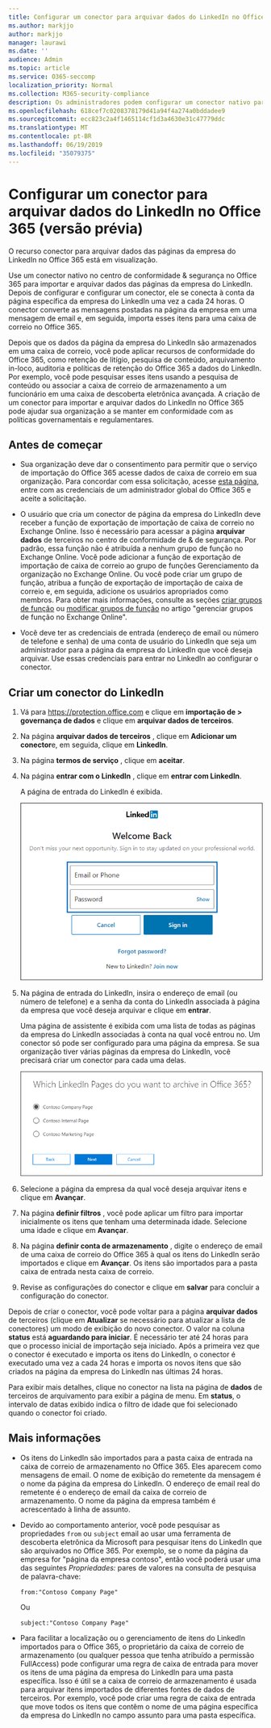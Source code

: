 ```yaml
---
title: Configurar um conector para arquivar dados do LinkedIn no Office 365 (versão prévia)
ms.author: markjjo
author: markjjo
manager: laurawi
ms.date: ''
audience: Admin
ms.topic: article
ms.service: O365-seccomp
localization_priority: Normal
ms.collection: M365-security-compliance
description: Os administradores podem configurar um conector nativo para importar dados de uma página da empresa do LinkedIn para o Office 365. Isso permite que você arquive dados de fontes de dados de terceiros no Office 365 para que possa usar recursos de conformidade, como retenção legal, pesquisa de conteúdo e políticas de retenção para gerenciar a conformidade dos dados de terceiros da sua organização.
ms.openlocfilehash: 618cef7c0208378179d41a94f4a274a0bddadee9
ms.sourcegitcommit: ecc823c2a4f1465114cf1d3a4630e31c47779ddc
ms.translationtype: MT
ms.contentlocale: pt-BR
ms.lasthandoff: 06/19/2019
ms.locfileid: "35079375"
---
```

# <a name="set-up-a-connector-to-archive-linkedin-data-in-office-365-preview"></a>Configurar um conector para arquivar dados do LinkedIn no Office 365 (versão prévia)

O recurso conector para arquivar dados das páginas da empresa do LinkedIn no Office 365 está em visualização.

Use um conector nativo no centro de conformidade & segurança no Office 365 para importar e arquivar dados das páginas da empresa do LinkedIn. Depois de configurar e configurar um conector, ele se conecta à conta da página específica da empresa do LinkedIn uma vez a cada 24 horas. O conector converte as mensagens postadas na página da empresa em uma mensagem de email e, em seguida, importa esses itens para uma caixa de correio no Office 365.

Depois que os dados da página da empresa do LinkedIn são armazenados em uma caixa de correio, você pode aplicar recursos de conformidade do Office 365, como retenção de litígio, pesquisa de conteúdo, arquivamento in-loco, auditoria e políticas de retenção do Office 365 a dados do LinkedIn. Por exemplo, você pode pesquisar esses itens usando a pesquisa de conteúdo ou associar a caixa de correio de armazenamento a um funcionário em uma caixa de descoberta eletrônica avançada. A criação de um conector para importar e arquivar dados do LinkedIn no Office 365 pode ajudar sua organização a se manter em conformidade com as políticas governamentais e regulamentares.

## <a name="before-you--begin"></a>Antes de começar

- Sua organização deve dar o consentimento para permitir que o serviço de importação do Office 365 acesse dados de caixa de correio em sua organização. Para concordar com essa solicitação, acesse [esta página](https://login.microsoftonline.com/common/oauth2/authorize?client_id=570d0bec-d001-4c4e-985e-3ab17fdc3073&response_type=code&redirect_uri=https://portal.azure.com/&nonce=1234&prompt=admin_consent), entre com as credenciais de um administrador global do Office 365 e aceite a solicitação.

- O usuário que cria um conector de página da empresa do LinkedIn deve receber a função de exportação de importação de caixa de correio no Exchange Online. Isso é necessário para acessar a página **arquivar dados** de terceiros no centro de conformidade de & de segurança. Por padrão, essa função não é atribuída a nenhum grupo de função no Exchange Online. Você pode adicionar a função de exportação de importação de caixa de correio ao grupo de funções Gerenciamento da organização no Exchange Online. Ou você pode criar um grupo de função, atribua a função de exportação de importação de caixa de correio e, em seguida, adicione os usuários apropriados como membros. Para obter mais informações, consulte as seções [criar grupos de função](https://docs.microsoft.com/Exchange/permissions-exo/role-groups#create-role-groups) ou [modificar grupos de função](https://docs.microsoft.com/Exchange/permissions-exo/role-groups#modify-role-groups) no artigo "gerenciar grupos de função no Exchange Online".

- Você deve ter as credenciais de entrada (endereço de email ou número de telefone e senha) de uma conta de usuário do LinkedIn que seja um administrador para a página da empresa do LinkedIn que você deseja arquivar. Use essas credenciais para entrar no LinkedIn ao configurar o conector.

## <a name="create-a-linkedin-connector"></a>Criar um conector do LinkedIn

1. Vá para <https://protection.office.com> e clique em **importação de \> governança de dados** e clique em **arquivar dados de terceiros**.

2. Na página **arquivar dados de terceiros** , clique em **Adicionar um conector**e, em seguida, clique em **LinkedIn**.

3. Na página **termos de serviço** , clique em **aceitar**.

4. Na página **entrar com o LinkedIn** , clique em **entrar com LinkedIn**.

   A página de entrada do LinkedIn é exibida.

   ![Página de entrada do LinkedIn](media/LinkedInSigninPage.png)

5. Na página de entrada do LinkedIn, insira o endereço de email (ou número de telefone) e a senha da conta do LinkedIn associada à página da empresa que você deseja arquivar e clique em **entrar**.

   Uma página de assistente é exibida com uma lista de todas as páginas da empresa do LinkedIn associadas à conta na qual você entrou no. Um conector só pode ser configurado para uma página da empresa. Se sua organização tiver várias páginas da empresa do LinkedIn, você precisará criar um conector para cada uma delas.

   ![Uma página com uma lista de páginas da empresa do LinkedIn é exibida](media/LinkedInSelectCompanyPage.png)

6. Selecione a página da empresa da qual você deseja arquivar itens e clique em **Avançar**.

7. Na página **definir filtros** , você pode aplicar um filtro para importar inicialmente os itens que tenham uma determinada idade. Selecione uma idade e clique em **Avançar**.

8. Na página **definir conta de armazenamento** , digite o endereço de email de uma caixa de correio do Office 365 à qual os itens do LinkedIn serão importados e clique em **Avançar**. Os itens são importados para a pasta caixa de entrada nesta caixa de correio.

9. Revise as configurações do conector e clique em **salvar** para concluir a configuração do conector.

Depois de criar o conector, você pode voltar para a página **arquivar dados** de terceiros (clique em **Atualizar** se necessário para atualizar a lista de conectores) um modo de exibição do novo conector. O valor na coluna **status** está **aguardando para iniciar**. É necessário ter até 24 horas para que o processo inicial de importação seja iniciado. Após a primeira vez que o conector é executado e importa os itens do LinkedIn, o conector é executado uma vez a cada 24 horas e importa os novos itens que são criados na página da empresa do LinkedIn nas últimas 24 horas.

Para exibir mais detalhes, clique no conector na lista na página de **dados** de terceiros de arquivamento para exibir a página de menu. Em **status**, o intervalo de datas exibido indica o filtro de idade que foi selecionado quando o conector foi criado. 

## <a name="more-information"></a>Mais informações

- Os itens do LinkedIn são importados para a pasta caixa de entrada na caixa de correio de armazenamento no Office 365. Eles aparecem como mensagens de email. O nome de exibição do remetente da mensagem é o nome da página da empresa do LinkedIn. O endereço de email real do remetente é o endereço de email da caixa de correio de armazenamento. O nome da página da empresa também é acrescentado à linha de assunto. 

- Devido ao comportamento anterior, você pode pesquisar as propriedades `from` ou `subject` email ao usar uma ferramenta de descoberta eletrônica da Microsoft para pesquisar itens do LinkedIn que são arquivados no Office 365. Por exemplo, se o nome da página da empresa for "página da empresa contoso", então você poderá usar uma das seguintes *Propriedades:* pares de valores na consulta de pesquisa de palavra-chave:
   
   ```
   from:"Contoso Company Page"
   ```

    Ou

   ```
   subject:"Contoso Company Page"
   ```

- Para facilitar a localização ou o gerenciamento de itens do LinkedIn importados para o Office 365, o proprietário da caixa de correio de armazenamento (ou qualquer pessoa que tenha atribuído a permissão FullAccess) pode configurar uma regra de caixa de entrada para mover os itens de uma página da empresa do LinkedIn para uma pasta específica. Isso é útil se a caixa de correio de armazenamento é usada para arquivar itens importados de diferentes fontes de dados de terceiros. Por exemplo, você pode criar uma regra de caixa de entrada que move todos os itens que contêm o nome de uma página específica da empresa do LinkedIn no campo assunto para uma pasta específica.